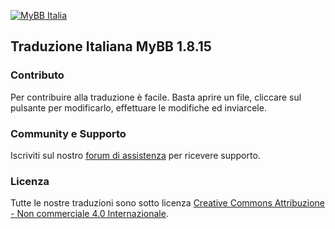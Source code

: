 [![MyBB Italia](https://www.mybb-it.com/images/new_logo.png "MyBB Italia")](https://www.mybb-it.com "MyBB Italia")

## Traduzione Italiana MyBB 1.8.15

### Contributo

Per contribuire alla traduzione è facile. Basta aprire un file, cliccare sul pulsante per modificarlo, effettuare le modifiche ed inviarcele.

### Community e Supporto

Iscriviti sul nostro [forum di assistenza](https://www.mybb-it.com) per ricevere supporto.

### Licenza

Tutte le nostre traduzioni sono sotto licenza [Creative Commons Attribuzione - Non commerciale 4.0 Internazionale](https://www.mybb-it.com/licenza.php).
